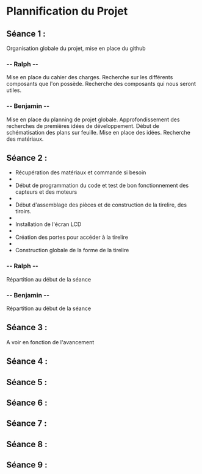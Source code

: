 # Plannification du Projet #

## Séance 1 : ##

<p> Organisation globale du projet, mise en place du github <p>
  
<h3> -- Ralph -- </h3> 

<p> Mise en place du cahier des charges. Recherche sur les différents composants que l'on possède. Recherche des composants qui nous seront utiles. </p>

<h3>-- Benjamin --</h3>
  
<p> Mise en place du planning de projet globale. Approfondissement des recherches de premières idées de développement. Début de schématisation des plans sur feuille. Mise en place des idées. Recherche des matériaux. </p>



## Séance 2 : ##

<ul>
  <li> Récupération des matériaux et commande si besoin <li>
  <li> Début de programmation du code et test de bon fonctionnement des capteurs et des moteurs <li>
  <li> Début d'assemblage des pièces et de construction de la tirelire, des tiroirs. <li>
  <li> Installation de l'écran LCD <li>
  <li> Création des portes pour accéder à la tirelire <li>
  <li> Construction globale de la forme de la tirelire </li>
</ul>
  
<h3> -- Ralph -- </h3> 
  <p> Répartition au début de la séance </p>
<h3>-- Benjamin --</h3>
  <p> Répartition au début de la séance </p>



## Séance 3 : ##

<p> A voir en fonction de l'avancement </p>

## Séance 4 : ##

## Séance 5 : ##

## Séance 6 : ##

## Séance 7 : ##

## Séance 8 : ##

## Séance 9 : ##
